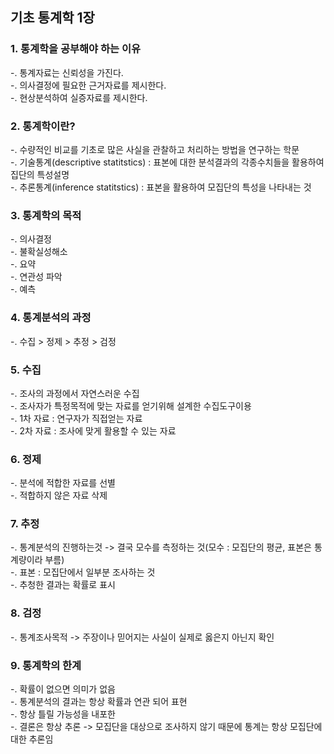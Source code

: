 ## 기초 통계학 1장
### 1. 통계학을 공부해야 하는 이유<br>
-. 통계자료는 신뢰성을 가진다.<br>
-. 의사결정에 필요한 근거자료를 제시한다.<br>
-. 현상분석하여 실증자료를 제시한다.<br>

### 2. 통계학이란? <br>
-. 수량적인 비교를 기초로 많은 사실을 관찰하고 처리하는 방법을 연구하는 학문 <br>
-. 기술통계(descriptive statitstics) : 표본에 대한 분석결과의 각종수치들을 활용하여 집단의 특성설명<br>
-. 추론통계(inference statitstics) : 표본을 활용하여 모집단의 특성을 나타내는 것<br>

### 3. 통계학의 목적<br>
-. 의사결정<br>
-. 불확실성해소<br>
-. 요약<br>
-. 연관성 파악<br>
-. 예측<br>

### 4. 통계분석의 과정<br>
-. 수집 > 정제 > 추정 > 검정<br>

### 5. 수집<br>
-. 조사의 과정에서 자연스러운 수집<br>
-. 조사자가 특정목적에 맞는 자료를 얻기위해 설계한 수집도구이용<br>
-. 1차 자료 : 연구자가 직접얻는 자료<br>
-. 2차 자료 : 조사에 맞게 활용할 수 있는 자료 <br>

### 6. 정제 <br>
-. 분석에 적합한 자료를 선별 <br>
-. 적합하지 않은 자료 삭제 <br>

### 7. 추정 <br>
-. 통계분석의 진행하는것 -> 결국 모수를 측정하는 것(모수 : 모집단의 평균, 표본은 통계량이라 부름)<br>
-. 표본 : 모집단에서 일부분 조사하는 것 <br>
-. 추청한 결과는 확률로 표시 <br>

### 8. 검정 <br>
-. 통계조사목적 -> 주장이나 믿어지는 사실이 실제로 옳은지 아닌지 확인<br>

### 9. 통계학의 한계<br>
-. 확률이 없으면 의미가 없음<br>
-. 통계분석의 결과는 항상 확률과 연관 되어 표현<br>
-. 항상 틀릴 가능성을 내포한<br>
-. 결론은 항상 추론 -> 모집단을 대상으로 조사하지 않기 때문에 통계는 항상 모집단에 대한 추론임<br>
